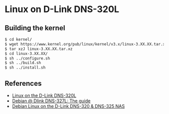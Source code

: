 # Linux on D-Link DNS-320L


Building the kernel
-------------------

```bash
$ cd kernel/
$ wget https://www.kernel.org/pub/linux/kernel/v3.x/linux-3.XX.XX.tar.xz
$ tar xzJ linux-3.XX.XX.tar.xz
$ cd linux-3.XX.XX/
$ sh ../configure.sh
$ sh ../build.sh
$ sh ../install.sh
```

References
----------
* [Linux on the D-Link DNS-320L][boe]
* [Debian @ Dlink DNS-327L: The guide][nec]
* [Debian Linux on the D-Link DNS-320 & DNS-325 NAS][len]


[nec]: http://ncrmnt.org/wp/2015/02/15/debian-dlink-dns-327l-the-guide/
[boe]: http://www.aboehler.at/doku/doku.php/projects:dns320l
[len]: http://jamie.lentin.co.uk/devices/dlink-dns325/
